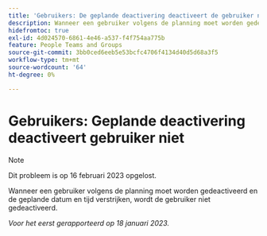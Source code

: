 ```yaml
---
title: 'Gebruikers: De geplande deactivering deactiveert de gebruiker niet'
description: Wanneer een gebruiker volgens de planning moet worden gedeactiveerd en de geplande datum en tijd verstrijken, wordt de gebruiker niet gedeactiveerd.
hidefromtoc: true
exl-id: 4d024570-6861-4e46-a537-f4f754aa775b
feature: People Teams and Groups
source-git-commit: 3bb0ced6eeb5e53bcfc4706f4134d40d5d68a3f5
workflow-type: tm+mt
source-wordcount: '64'
ht-degree: 0%

---
```


# Gebruikers: Geplande deactivering deactiveert gebruiker niet

>[!NOTE]
>
>Dit probleem is op 16 februari 2023 opgelost.

Wanneer een gebruiker volgens de planning moet worden gedeactiveerd en de geplande datum en tijd verstrijken, wordt de gebruiker niet gedeactiveerd.

_Voor het eerst gerapporteerd op 18 januari 2023._
